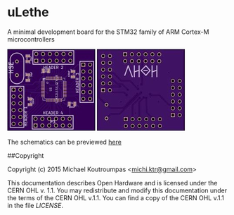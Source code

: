 # uLethe
A minimal development board for the STM32 family of ARM Cortex-M microcontrollers

![](https://raw.githubusercontent.com/xmichael/uLethe/master/images/ulethe_front.jpg)  ![](https://raw.githubusercontent.com/xmichael/uLethe/master/images/ulethe_back.jpg) 

The schematics can be previewed [here](https://github.com/xmichael/uLethe/blob/master/images/schematic.pdf?raw=true)

##Copyright

Copyright (c) 2015 Michael Koutroumpas \<michi.ktr@gmail.com\>

This documentation describes Open Hardware and is licensed under the
CERN OHL v. 1.1.  You may redistribute and modify this documentation
under the terms of the CERN OHL v.1.1.  You can find a copy of the
CERN OHL v.1.1 in the file *LICENSE*.
